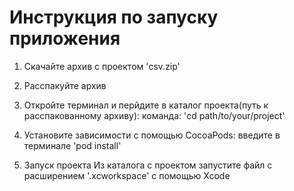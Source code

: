 # Инструкция по запуску приложения

1. Скачайте архив с проектом 'csv.zip'
2. Расспакуйте архив
3. Откройте терминал и перйдите в каталог проекта(путь к расспакованному архиву): 
    команда: 'cd path/to/your/project' 

4. Установите зависимости с помощью CocoaPods:
    введите в терминале 'pod install'

5. Запуск проекта
   Из каталога с проектом запустите файл с расширением '.xcworkspace' с помощью Xcode
